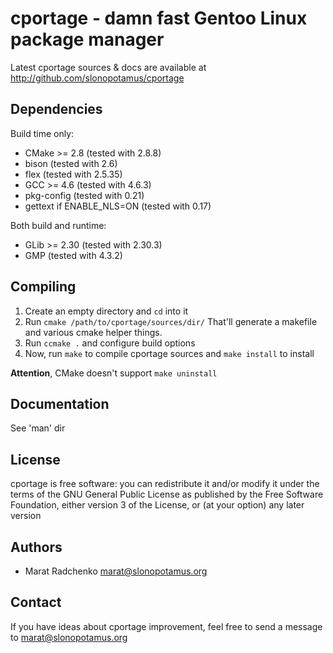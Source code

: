 cportage - damn fast Gentoo Linux package manager
=================================================
Latest cportage sources & docs are available
at <http://github.com/slonopotamus/cportage>

Dependencies
------------
Build time only:

 -  CMake >= 2.8 (tested with 2.8.8)
 -  bison (tested with 2.6)
 -  flex (tested with 2.5.35)
 -  GCC >= 4.6 (tested with 4.6.3)
 -  pkg-config (tested with 0.21)
 -  gettext if ENABLE_NLS=ON (tested with 0.17)

Both build and runtime:

 -  GLib >= 2.30 (tested with 2.30.3)
 -  GMP (tested with 4.3.2)

Compiling
---------
1. Create an empty directory and `cd` into it
2. Run `cmake /path/to/cportage/sources/dir/`
That'll generate a makefile and various cmake helper things.
3. Run `ccmake .` and configure build options
4. Now, run `make` to compile cportage sources and `make install` to install

**Attention**, CMake doesn't support `make uninstall`

Documentation
-------------
See 'man' dir

License
-------
cportage is free software: you can redistribute it and/or modify
it under the terms of the GNU General Public License as published by
the Free Software Foundation, either version 3 of the License, or
(at your option) any later version

Authors
-------
 -  Marat Radchenko <marat@slonopotamus.org>

Contact
-------
If you have ideas about cportage improvement, feel
free to send a message to <marat@slonopotamus.org>
